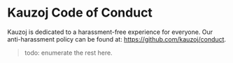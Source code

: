 # Kauzoj Code of Conduct

Kauzoj is dedicated to a harassment-free experience for everyone. Our anti-harassment policy can be found at:
https://github.com/kauzoj/conduct.

> todo: enumerate the rest here.
